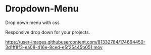 # Dropdown-Menu
Drop down menu with css


Responsive drop down for your projects. 




https://user-images.githubusercontent.com/81332784/174664450-3d1ff8f3-ea08-416e-8ced-e5f25445b051.mov



